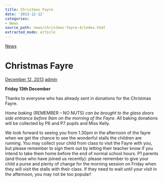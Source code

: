 ```yaml
---
title: Christmas Fayre
date: '2013-12-12'
categories:
- News
source_path: news/christmas-fayre-4/index.html
extracted_mode: article
---
```

[News](category/news/)

# Christmas Fayre

[December 12, 2013](news/christmas-fayre-4/) [admin](author/admin/)

**Friday 13th December**

Thanks to everyone who has already sent in donations for the Christmas Fayre.

_Home baking_ (REMEMBER – NO NUTS)&nbsp;_can be brought to the glass doors side entrance before 9am on the morning of the Fayre_. All baking donations will be collected by P6 and P7 pupils and Miss Kelly.

We look forward to seeing you from 1.30pm in the afternoon of the fayre when we get the chance to see the wonderful stalls the children are running. You may collect your child from class to visit the Fayre with you, but please remember to sign them out by letting their teacher know if you intend to take them home before the end of normal school hours. P1 parents (and those who have joined us recently): please remember to give your child a purse and plenty of change for the morning session on Friday when they will visit the stalls with their class. If they need to wait until your visit in the afternoon, you may not be too popular!
